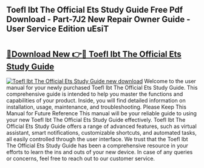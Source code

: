 ## Toefl Ibt The Official Ets Study Guide Free Pdf Download - Part-7J2 New Repair Owner Guide - User Service Edition uEsiT

# <h2><a href="http://bc48272.oget.top/?id=Toefl+Ibt+The+Official+Ets+Study+Guide">🔗Download New 👉🔴 Toefl Ibt The Official Ets Study Guide</a></h2>

[![Toefl Ibt The Official Ets Study Guide new download](https://i.imgur.com/5g1atiW.png)](http://bc48272.oget.top/?id=Toefl+Ibt+The+Official+Ets+Study+Guide)
Welcome to the user manual for your newly purchased Toefl Ibt The Official Ets Study Guide. This comprehensive guide is intended to help you master the functions and capabilities of your product. Inside, you will find detailed information on installation, usage, maintenance, and troubleshooting. Please Keep This Manual for Future Reference This manual will be your reliable guide to using your new Toefl Ibt The Official Ets Study Guide effectively. Toefl Ibt The Official Ets Study Guide offers a range of advanced features, such as virtual assistant, smart notifications, customizable shortcuts, and automated tasks, all easily controlled through the user interface. We trust that the Toefl Ibt The Official Ets Study Guide has been a comprehensive resource in your efforts to learn the ins and outs of your new device. In case of any queries or concerns, feel free to reach out to our customer service.
